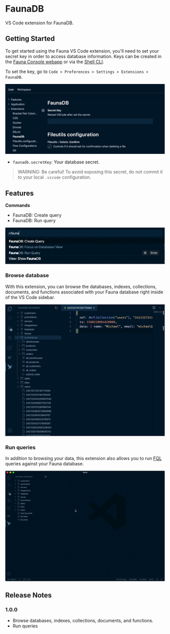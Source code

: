 # FaunaDB

VS Code extension for FaunaDB.

## Getting Started

To get started using the Fauna VS Code extension, you'll need to set your secret key in order to access database information. Keys can be created in the [Fauna Console webapp](https://dashboard.fauna.com/) or via the [Shell CLI](https://github.com/fauna/fauna-shell).

To set the key, go to `Code > Preferences > Settings > Extensions > FaunaDB`.

![Extension settings](media/extension-settings.png)

* `faunadb.secretKey`: Your database secret.

> WARNING: Be careful! To avoid exposing this secret, do not commit it to your local `.vscode` configuration.

## Features

**Commands**

* FaunaDB: Create query
* FaunaDB: Run query

![Fauna commands](media/fauna-commands.png)

### Browse database

With this extension, you can browse the databases, indexes, collections, documents, and functions associated with your Fauna database right inside of the VS Code sidebar.

![Browser your database data](media/browse-feature.png)

### Run queries

In addition to browsing your data, this extension also allows you to run [FQL](https://docs.fauna.com/fauna/current/api/fql/) queries against your Fauna database.

![Run queries](media/query-feature.gif)

## Release Notes

### 1.0.0

* Browse databases, indexes, collections, documents, and functions.
* Run queries
